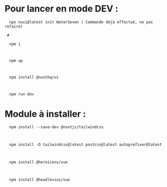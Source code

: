# Pour lancer en mode DEV :

      npx nuxi@latest init WaterSeven ( Commande déjà effectué, ne pas refaire)
      
     # 
          
      npm i
      
      
  #
      npm up
      
      
  #
      npm install @nuxthq/ui
      
      
  #
      npm run dev
      
      
  
# Module à installer : 

      npm install --save-dev @nuxtjs/tailwindcss
      
      

      npm install -D tailwindcss@latest postcss@latest autoprefixer@latest
      
      

      npm install @heroicons/vue
      
      

      npm install @headlessui/vue
